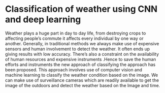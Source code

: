# Classification of weather using CNN and deep learning


Weather plays a huge part in day to day life, from
destroying crops to affecting people’s commute it affects every
individual by one way or another. Generally, in traditional
methods we always make use of expensive sensors and human
involvement to detect the weather. It often ends up giving results
with low accuracy. There’s also a constraint on the availability of
human resources and expensive instruments .Hence to save the
human efforts and instruments the new approach of classifying
the approach has been proposed. This approach involves use of
computer vision and machine learning to classify the weather
condition based on the image. We can make use of surveillance
cameras which are readily available to get the image of the
outdoors and detect the weather based on the Image and time.
